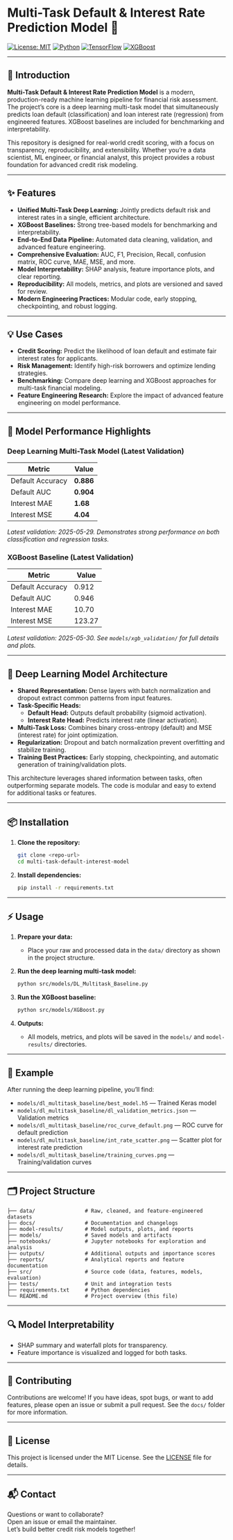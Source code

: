 # Multi-Task Default & Interest Rate Prediction Model 🚀

[![License: MIT](https://img.shields.io/badge/License-MIT-green.svg)](LICENSE)
[![Python](https://img.shields.io/badge/Python-3.8%2B-blue.svg)](https://www.python.org/)
[![TensorFlow](https://img.shields.io/badge/TensorFlow-DeepLearning-orange.svg)](https://www.tensorflow.org/)
[![XGBoost](https://img.shields.io/badge/XGBoost-Baseline-lightgrey.svg)](https://xgboost.readthedocs.io/)

---

## 🌟 Introduction

**Multi-Task Default & Interest Rate Prediction Model** is a modern, production-ready machine learning pipeline for financial risk assessment. The project’s core is a deep learning multi-task model that simultaneously predicts loan default (classification) and loan interest rate (regression) from engineered features. XGBoost baselines are included for benchmarking and interpretability.

This repository is designed for real-world credit scoring, with a focus on transparency, reproducibility, and extensibility. Whether you’re a data scientist, ML engineer, or financial analyst, this project provides a robust foundation for advanced credit risk modeling.

---

## ✨ Features

- **Unified Multi-Task Deep Learning:** Jointly predicts default risk and interest rates in a single, efficient architecture.
- **XGBoost Baselines:** Strong tree-based models for benchmarking and interpretability.
- **End-to-End Data Pipeline:** Automated data cleaning, validation, and advanced feature engineering.
- **Comprehensive Evaluation:** AUC, F1, Precision, Recall, confusion matrix, ROC curve, MAE, MSE, and more.
- **Model Interpretability:** SHAP analysis, feature importance plots, and clear reporting.
- **Reproducibility:** All models, metrics, and plots are versioned and saved for review.
- **Modern Engineering Practices:** Modular code, early stopping, checkpointing, and robust logging.

---

## 💡 Use Cases

- **Credit Scoring:** Predict the likelihood of loan default and estimate fair interest rates for applicants.
- **Risk Management:** Identify high-risk borrowers and optimize lending strategies.
- **Benchmarking:** Compare deep learning and XGBoost approaches for multi-task financial modeling.
- **Feature Engineering Research:** Explore the impact of advanced feature engineering on model performance.

---

## 🚀 Model Performance Highlights

### Deep Learning Multi-Task Model (Latest Validation)

| Metric           | Value    |
|------------------|----------|
| Default Accuracy | **0.886**|
| Default AUC      | **0.904**|
| Interest MAE     | **1.68** |
| Interest MSE     | **4.04** |

*Latest validation: 2025-05-29. Demonstrates strong performance on both classification and regression tasks.*

### XGBoost Baseline (Latest Validation)

| Metric           | Value    |
|------------------|----------|
| Default Accuracy | 0.912    |
| Default AUC      | 0.946    |
| Interest MAE     | 10.70    |
| Interest MSE     | 123.27   |

*Latest validation: 2025-05-30. See `models/xgb_validation/` for full details and plots.*

---

## 🧠 Deep Learning Model Architecture

- **Shared Representation:** Dense layers with batch normalization and dropout extract common patterns from input features.
- **Task-Specific Heads:**  
  - **Default Head:** Outputs default probability (sigmoid activation).  
  - **Interest Rate Head:** Predicts interest rate (linear activation).
- **Multi-Task Loss:** Combines binary cross-entropy (default) and MSE (interest rate) for joint optimization.
- **Regularization:** Dropout and batch normalization prevent overfitting and stabilize training.
- **Training Best Practices:** Early stopping, checkpointing, and automatic generation of training/validation plots.

This architecture leverages shared information between tasks, often outperforming separate models. The code is modular and easy to extend for additional tasks or features.

---

## 📦 Installation

1. **Clone the repository:**
   ```sh
   git clone <repo-url>
   cd multi-task-default-interest-model
   ```
2. **Install dependencies:**
   ```sh
   pip install -r requirements.txt
   ```

---

## ⚡ Usage

1. **Prepare your data:**
   - Place your raw and processed data in the `data/` directory as shown in the project structure.

2. **Run the deep learning multi-task model:**
   ```sh
   python src/models/DL_Multitask_Baseline.py
   ```

3. **Run the XGBoost baseline:**
   ```sh
   python src/models/XGBoost.py
   ```

4. **Outputs:**
   - All models, metrics, and plots will be saved in the `models/` and `model-results/` directories.

---

## 📝 Example

After running the deep learning pipeline, you’ll find:

- `models/dl_multitask_baseline/best_model.h5` — Trained Keras model
- `models/dl_multitask_baseline/dl_validation_metrics.json` — Validation metrics
- `models/dl_multitask_baseline/roc_curve_default.png` — ROC curve for default prediction
- `models/dl_multitask_baseline/int_rate_scatter.png` — Scatter plot for interest rate prediction
- `models/dl_multitask_baseline/training_curves.png` — Training/validation curves

---

## 🗂️ Project Structure

```
├── data/                # Raw, cleaned, and feature-engineered datasets
├── docs/                # Documentation and changelogs
├── model-results/       # Model outputs, plots, and reports
├── models/              # Saved models and artifacts
├── notebooks/           # Jupyter notebooks for exploration and analysis
├── outputs/             # Additional outputs and importance scores
├── reports/             # Analytical reports and feature documentation
├── src/                 # Source code (data, features, models, evaluation)
├── tests/               # Unit and integration tests
├── requirements.txt     # Python dependencies
└── README.md            # Project overview (this file)
```

---

## 🔍 Model Interpretability

- SHAP summary and waterfall plots for transparency.
- Feature importance is visualized and logged for both tasks.

---

## 🤝 Contributing

Contributions are welcome! If you have ideas, spot bugs, or want to add features, please open an issue or submit a pull request. See the `docs/` folder for more information.

---

## 📄 License

This project is licensed under the MIT License. See the [LICENSE](LICENSE) file for details.

---

## 📬 Contact

Questions or want to collaborate?  
Open an issue or email the maintainer.  
Let’s build better credit risk models together!
